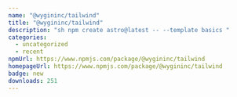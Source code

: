 ```yaml
---
name: "@wygininc/tailwind"
title: "@wygininc/tailwind"
description: "sh npm create astro@latest -- --template basics "
categories:
  - uncategorized
  - recent
npmUrl: https://www.npmjs.com/package/@wygininc/tailwind
homepageUrl: https://www.npmjs.com/package/@wygininc/tailwind
badge: new
downloads: 251
---
```

